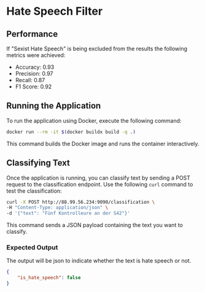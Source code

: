 # Hate Speech Filter

## Performance

If "Sexist Hate Speech" is being excluded from the results the following metrics were achieved:

-   Accuracy: 0.93
-   Precision: 0.97
-   Recall: 0.87
-   F1 Score: 0.92

## Running the Application

To run the application using Docker, execute the following command:

```bash
docker run --rm -it $(docker buildx build -q .)
```

This command builds the Docker image and runs the container interactively.

## Classifying Text

Once the application is running, you can classify text by sending a POST request to the classification endpoint. Use the following `curl` command to test the classification:

```bash
curl -X POST http://88.99.56.234:9090/classification \
-H "Content-Type: application/json" \
-d '{"text": "Fünf Kontrolleure an der S42"}'
```

This command sends a JSON payload containing the text you want to classify.

### Expected Output

The output will be json to indicate whether the text is hate speech or not.

```json
{
    "is_hate_speech": false
}
```

